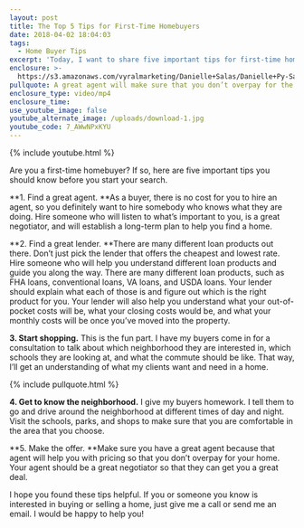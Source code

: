 ```yaml
---
layout: post
title: The Top 5 Tips for First-Time Homebuyers
date: 2018-04-02 18:04:03
tags:
  - Home Buyer Tips
excerpt: 'Today, I want to share five important tips for first-time homebuyers.'
enclosure: >-
  https://s3.amazonaws.com/vyralmarketing/Danielle+Salas/Danielle+Py-Salas-+5+Tips+for+First-Time+Homebuyers.mp4
pullquote: A great agent will make sure that you don’t overpay for the home.
enclosure_type: video/mp4
enclosure_time:
use_youtube_image: false
youtube_alternate_image: /uploads/download-1.jpg
youtube_code: 7_AWwNPxKYU
---
```


{% include youtube.html %}

Are you a first-time homebuyer? If so, here are five important tips you should know before you start your search.&nbsp;

**1. Find a great agent.&nbsp;**As a buyer, there is no cost for you to hire an agent, so you definitely want to hire somebody who knows what they are doing. Hire someone who will listen to what’s important to you, is a great negotiator, and will establish a long-term plan to help you find a home. &nbsp;

**2. Find a great lender.&nbsp;**There are many different loan products out there. Don’t just pick the lender that offers the cheapest and lowest rate. Hire someone who will help you understand different loan products and guide you along the way. There are many different loan products, such as FHA loans, conventional loans, VA loans, and USDA loans. Your lender should explain what each of those is and figure out which is the right product for you. Your lender will also help you understand what your out-of-pocket costs will be, what your closing costs would be, and what your monthly costs will be once you’ve moved into the property.&nbsp;

**3. Start shopping.** This is the fun part. I have my buyers come in for a consultation to talk about which neighborhood they are interested in, which schools they are looking at, and what the commute should be like. That way, I’ll get an understanding of what my clients want and need in a home.&nbsp;

{% include pullquote.html %}

**4. Get to know the neighborhood.** I give my buyers homework. I tell them to go and drive around the neighborhood at different times of day and night. Visit the schools, parks, and shops to make sure that you are comfortable in the area that you choose.&nbsp;

**5. Make the offer.&nbsp;**Make sure you have a great agent because that agent will help you with pricing so that you don’t overpay for your home. Your agent should be a great negotiator so that they can get you a great deal.&nbsp;

I hope you found these tips helpful. If you or someone you know is interested in buying or selling a home, just give me a call or send me an email. I would be happy to help you!